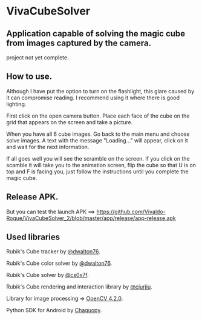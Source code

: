 
# VivaCubeSolver

## Application capable of solving the magic cube from images captured by the camera.

project not yet complete.<br />

## How to use.

Although I have put the option to turn on the flashlight, this glare caused by it can compromise reading. I recommend using it where there is good lighting.<br />

First click on the open camera button. Place each face of the cube on the grid that appears on the screen and take a picture.<br />

When you have all 6 cube images. Go back to the main menu and choose solve images. A text with the message "Loading..." will appear, click on it and wait for the next information.<br />

If all goes well you will see the scramble on the screen. If you click on the scamble it will take you to the animation screen, flip the cube so that U is on top and F is facing you, just follow the instructions until you complete the magic cube.<br />

## Release APK.

But you can test the launch APK ==> https://github.com/Vivaldo-Roque/VivaCubeSolver_2/blob/master/app/release/app-release.apk <br />

## Used libraries

Rubik's Cube tracker by [@dwalton76](https://github.com/dwalton76/rubiks-cube-tracker).<br />

Rubik's Cube color solver by [@dwalton76](https://github.com/dwalton76/rubiks-color-resolver).<br />

Rubik's Cube solver by [@cs0x7f](https://github.com/cs0x7f/min2phase).<br />

Rubik's Cube rendering and interaction library by [@cjurjiu](https://github.com/cjurjiu/AnimCubeAndroid).<br />

Library for image processing => [OpenCV 4.2.0](https://sourceforge.net/projects/opencvlibrary/files/4.2.0/opencv-4.2.0-android-sdk.zip/download).<br />

Python SDK for Android by [Chaquopy](https://chaquo.com/chaquopy/).<br />
